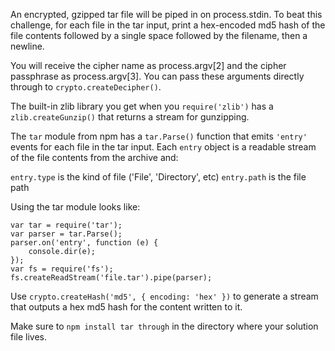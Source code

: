 An encrypted, gzipped tar file will be piped in on process.stdin. To beat this
challenge, for each file in the tar input, print a hex-encoded md5 hash of the
file contents followed by a single space followed by the filename, then a
newline.

You will receive the cipher name as process.argv[2] and the cipher passphrase as
process.argv[3]. You can pass these arguments directly through to
`crypto.createDecipher()`.

The built-in zlib library you get when you `require('zlib')` has a
`zlib.createGunzip()` that returns a stream for gunzipping.

The `tar` module from npm has a `tar.Parse()` function that emits `'entry'`
events for each file in the tar input. Each `entry` object is a readable stream
of the file contents from the archive and:

`entry.type` is the kind of file ('File', 'Directory', etc)
`entry.path` is the file path

Using the tar module looks like:

    var tar = require('tar');
    var parser = tar.Parse();
    parser.on('entry', function (e) {
        console.dir(e);
    });
    var fs = require('fs');
    fs.createReadStream('file.tar').pipe(parser);

Use `crypto.createHash('md5', { encoding: 'hex' })` to generate a stream that
outputs a hex md5 hash for the content written to it.

Make sure to `npm install tar through` in the directory where your solution
file lives.